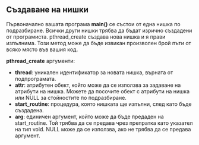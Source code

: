## Създаване на нишки

Първоначално вашата програма **main()** се състои от една нишка по подразбиране. 
Всички други нишки трябва да бъдат изрично създадени от програмиста. 
pthread_create създава нова нишка и я прави изпълнима. 
Този метод може да бъде извикан произволен брой пъти от всяко място във вашия код.

**pthread_create** аргументи:

- **thread**: уникален идентификатор за новата нишка, върната от подпрограмата.
- **attr**: атрибутен обект, който може да се използва за задаване на атрибути на нишка. Можете да посочите обект с атрибути на нишка или NULL за стойностите по подразбиране.
- **start_routine**: процедура, която нишката ще изпълни, след като бъде създадена.
- **arg**: единичен аргумент, който може да бъде предаден на start_routine. Той трябва да се предава чрез препратка като указател на тип void. NULL може да се използва, ако не трябва да се предава аргумент.